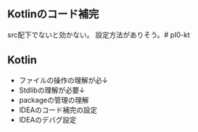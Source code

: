 ## Kotlinのコード補完
src配下でないと効かない。
設定方法がありそう。# pl0-kt


## Kotlin
- ファイルの操作の理解が必↓
- Stdlibの理解が必要↓
- packageの管理の理解
- IDEAのコード補完の設定
- IDEAのデバグ設定   